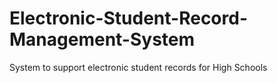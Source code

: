 # Electronic-Student-Record-Management-System
System to support electronic student records for High Schools
